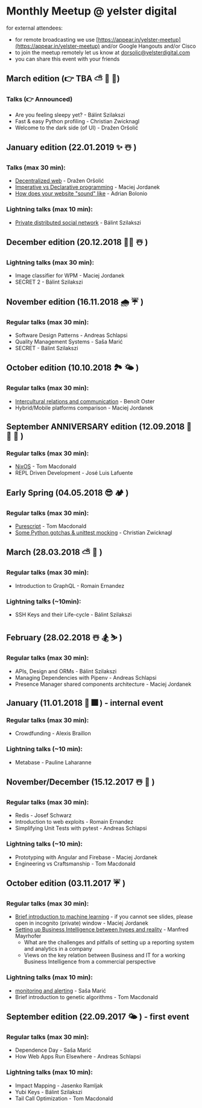 # Monthly Meetup @ yelster digital

for external attendees:

-   for remote broadcasting we use [https://appear.in/yelster-meetup](https://appear.in/yelster-meetup) and/or Google Hangouts and/or Cisco
-   to join the meetup remotely let us know at dorsolic@yelsterdigital.com
-   you can share this event with your friends

## March edition (👉 TBA ⛅ 🌿 🌷)

### Talks (👉 Announced)

-   Are you feeling sleepy yet? - Bálint Szilakszi
-   Fast & easy Python profiling - Christian Zwicknagl
-   Welcome to the dark side (of UI) - Dražen Oršolić

## January edition (22.01.2019 ✨ ☃️ )

### Talks (max 30 min):

-   [Decentralized web](https://slides.com/glava11/decentralizedweb/live#/) - Dražen Oršolić
-   [Imperative vs Declarative programming](https://slides.com/maciejjordanek/imperative-vs-declarative-programming/fullscreen) - Maciej Jordanek
-   [How does your website "sound" like](https://speakerdeck.com/bolonio/how-does-your-website-sound-like) - Adrian Bolonio

### Lightning talks (max 10 min):

-   [Private distributed social network](https://fediverse.network/) - Bálint Szilakszi

## December edition (20.12.2018 🎅🏾 ☃️ )

### Lightning talks (max 30 min):

-   Image classifier for WPM - Maciej Jordanek
-   SECRET 2 - Bálint Szilakszi

## November edition (16.11.2018 🌧 ☔️ )

### Regular talks (max 30 min):

-   Software Design Patterns - Andreas Schlapsi
-   Quality Management Systems - Saša Marić
-   SECRET - Bálint Szilakszi

## October edition (10.10.2018 🏞 🌤 )

### Regular talks (max 30 min):

-   [Intercultural relations and communication](https://docs.google.com/presentation/d/10LWMO1NdYwpAAK3NY7xFwi-LIWvs5jXmJfOiYyqr96U/edit?usp=sharing) - Benoît Oster
-   Hybrid/Mobile platforms comparison - Maciej Jordanek

## September ANNIVERSARY edition (12.09.2018 🚀 🎊 🎂 )

### Regular talks (max 30 min):

-   [NixOS](https://docs.google.com/presentation/d/1oaLeZ83ug8pHORV6jeC7dgKqPRspBt4PKhBvJMxRO8w/edit#slide=id.p1) - Tom Macdonald
-   REPL Driven Development - José Luis Lafuente

## Early Spring (04.05.2018 😎 🏕 )

### Regular talks (max 30 min):

-   [Purescript](https://docs.google.com/presentation/d/1iCpu96uQpSfkOJs83J7Rx1kk9unw9BkIBi8TBJxubyw/edit?usp=sharing) - Tom Macdonald
-   [Some Python gotchas & unittest mocking](https://drive.google.com/open?id=1hmKLwDSHUd0qxeU9EF8mn79ZFPpFo1e9_1C7Pg5B6yI) - Christian Zwicknagl

## March (28.03.2018 ⛅️ 🥚 )

### Regular talks (max 30 min):

-   Introduction to GraphQL - Romain Ernandez

### Lightning talks (~10min):

-   SSH Keys and their Life-cycle - Bálint Szilakszi

## February (28.02.2018 ☃️ 🏂 ⛷ )

### Regular talks (max 30 min):

-   APIs, Design and ORMs - Bálint Szilakszi
-   Managing Dependencies with Pipenv - Andreas Schlapsi
-   Presence Manager shared components architecture - Maciej Jordanek

## January (11.01.2018 🎇 🎆 ) - internal event

### Regular talks (max 30 min):

-   Crowdfunding - Alexis Braillon

### Lightning talks (~10 min):

-   Metabase - Pauline Laharanne

## November/December (15.12.2017 ☃️ 🎄 )

### Regular talks (max 30 min):

-   Redis - Josef Schwarz
-   Introduction to web exploits - Romain Ernandez
-   Simplifying Unit Tests with pytest - Andreas Schlapsi

### Lightning talks (~10 min):

-   Prototyping with Angular and Firebase - Maciej Jordanek
-   Engineering vs Craftsmanship - Tom Macdonald

## October edition (03.11.2017 ☔️ )

### Regular talks (max 30 min):

-   [Brief introduction to machine learning](http://slides.com/maciejjordanek/brief-introduction-to-ml) - if you cannot see slides, please open in incognito (private) window - Maciej Jordanek
-   [Setting up Business Intelligence between hypes and reality](https://docs.google.com/presentation/d/1T_sB55Q1FAuTB3EK1dJi7yyCb8aMQACwoRLcwNwwRys/edit) - Manfred Mayrhofer
    -   What are the challenges and pitfalls of setting up a reporting system and analytics in a company
    -   Views on the key relation between Business and IT for a working Business Intelligence from a commercial perspective

### Lightning talks (max 10 min):

-   [monitoring and alerting](https://github.com/yelsterdigital/monthly-meetup/blob/master/pdfs/October/monitoring-and-alerting.pdf) - Saša Marić
-   Brief introduction to genetic algorithms - Tom Macdonald

## September edition (22.09.2017 🌤 ) - first event

### Regular talks (max 30 min):

-   Dependence Day - Saša Marić
-   How Web Apps Run Elsewhere - Andreas Schlapsi

### Lightning talks (max 10 min):

-   Impact Mapping - Jasenko Ramljak
-   Yubi Keys - Bálint Szilakszi
-   Tail Call Optimization - Tom Macdonald
